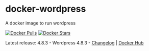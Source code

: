 # docker-wordpress
A docker image to run wordpress

[![Docker Pulls](https://img.shields.io/docker/pulls/osixia/wordpress.svg)][hub]
[![Docker Stars](https://img.shields.io/docker/stars/osixia/wordpress.svg)][hub]

[hub]: https://hub.docker.com/r/osixia/wordpress/

Latest release: 4.8.3 - Wordpress 4.8.3 -  [Changelog](CHANGELOG.md) | [Docker Hub](https://hub.docker.com/r/osixia/wordpress) 
